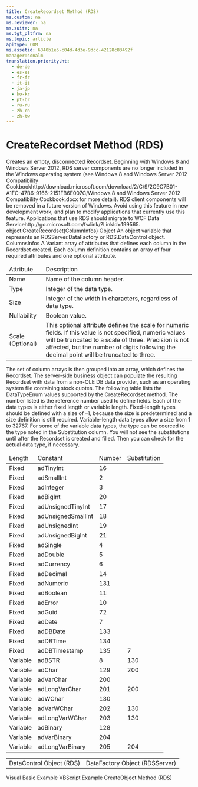 ```yaml
---
title: CreateRecordset Method (RDS)
ms.custom: na
ms.reviewer: na
ms.suite: na
ms.tgt_pltfrm: na
ms.topic: article
apitype: COM
ms.assetid: 6840b1e5-c04d-4d3e-9dcc-42128c83492f
manager:sonalm
translation.priority.ht: 
  - de-de
  - es-es
  - fr-fr
  - it-it
  - ja-jp
  - ko-kr
  - pt-br
  - ru-ru
  - zh-cn
  - zh-tw
---
```

# CreateRecordset Method (RDS)
<?xml version="1.0" encoding="utf-8"?>
<developerReferenceWithSyntaxDocument xmlns="http://ddue.schemas.microsoft.com/authoring/2003/5" xmlns:xlink="http://www.w3.org/1999/xlink" xmlns:xsi="http://www.w3.org/2001/XMLSchema-instance" xsi:schemaLocation="http://ddue.schemas.microsoft.com/authoring/2003/5 http://dduestorage.blob.core.windows.net/ddueschema/developer.xsd">
  <introduction>
    <para>Creates an empty, disconnected <legacyLink xlink:href="ede1415f-c3df-4cc5-a05b-2576b2b84b60">Recordset</legacyLink>.</para>
    <alert class="important">
      <para>Beginning with Windows 8 and Windows Server 2012, RDS server components are no longer included in the Windows operating system (see Windows 8 and <externalLink><linkText>Windows Server 2012 Compatibility Cookbook</linkText><linkUri>http://download.microsoft.com/download/2/C/9/2C9C7B01-A1FC-47B6-9166-2151FB6E007C/Windows 8 and Windows Server 2012 Compatibility Cookbook.docx</linkUri></externalLink> for more detail). RDS client components will be removed in a future version of Windows. Avoid using this feature in new development work, and plan to modify applications that currently use this feature. Applications that use RDS should migrate to <externalLink><linkText>WCF Data Service</linkText><linkUri>http://go.microsoft.com/fwlink/?LinkId=199565</linkUri></externalLink>.</para>
    </alert>
  </introduction>
  <syntaxSection>
    <legacySyntax>
<parameterReference>object</parameterReference>.<legacyBold>CreateRecordset(</legacyBold><parameterReference>ColumnInfos</parameterReference><legacyBold>)</legacyBold></legacySyntax>
  </syntaxSection>
  <parameters>
    <content>
      <definitionTable>
        <definedTerm> <legacyItalic>Object</legacyItalic> </definedTerm>
        <definition>
          <para>An object variable that represents an <legacyLink xlink:href="e75240c2-b749-471e-b6ea-98cae232efbe">RDSServer.DataFactory</legacyLink> or <legacyLink xlink:href="d85ea4fc-451c-436e-97b8-58f92b149dd0">RDS.DataControl</legacyLink> object.</para>
        </definition>
        <definedTerm> <legacyItalic>ColumnsInfos</legacyItalic> </definedTerm>
        <definition>
          <para>A <legacyBold>Variant</legacyBold> array of attributes that defines each column in the <legacyBold>Recordset</legacyBold> created. Each column definition contains an array of four required attributes and one optional attribute.</para>
          <table xmlns:caps="http://schemas.microsoft.com/build/caps/2013/11">
            <thead>
              <tr>
                <TD>
                  <para>Attribute</para>
                </TD>
                <TD>
                  <para>Description</para>
                </TD>
              </tr>
            </thead>
            <tbody>
              <tr>
                <TD>
                  <para>Name</para>
                </TD>
                <TD>
                  <para>Name of the column header.</para>
                </TD>
              </tr>
              <tr>
                <TD>
                  <para>Type</para>
                </TD>
                <TD>
                  <para>Integer of the data type.</para>
                </TD>
              </tr>
              <tr>
                <TD>
                  <para>Size</para>
                </TD>
                <TD>
                  <para>Integer of the width in characters, regardless of data type.</para>
                </TD>
              </tr>
              <tr>
                <TD>
                  <para>Nullability</para>
                </TD>
                <TD>
                  <para>Boolean value.</para>
                </TD>
              </tr>
              <tr>
                <TD>
                  <para>Scale (Optional)</para>
                </TD>
                <TD>
                  <para>This optional attribute defines the scale for numeric fields. If this value is not specified, numeric values will be truncated to a scale of three. Precision is not affected, but the number of digits following the decimal point will be truncated to three.</para>
                </TD>
              </tr>
            </tbody>
          </table>
          <para>The set of column arrays is then grouped into an array, which defines the <legacyBold>Recordset</legacyBold>. </para>
        </definition>
      </definitionTable>
    </content>
  </parameters>
  <languageReferenceRemarks>
    <content>
      <para>The server-side business object can populate the resulting <legacyBold>Recordset</legacyBold> with data from a non-OLE DB data provider, such as an operating system file containing stock quotes.</para>
      <para>The following table lists the <legacyLink xlink:href="2c57eca6-9336-4b06-ba10-9fef5926b1d0">DataTypeEnum</legacyLink> values supported by the <legacyBold>CreateRecordset</legacyBold> method. The number listed is the reference number used to define fields.</para>
      <para>Each of the data types is either fixed length or variable length. Fixed-length types should be defined with a size of –1, because the size is predetermined and a size definition is still required. Variable-length data types allow a size from 1 to 32767.</para>
      <para>For some of the variable data types, the type can be coerced to the type noted in the Substitution column. You will not see the substitutions until after the <legacyBold>Recordset</legacyBold> is created and filled. Then you can check for the actual data type, if necessary.</para>
      <table xmlns:caps="http://schemas.microsoft.com/build/caps/2013/11">
        <thead>
          <tr>
            <TD>
              <para>Length</para>
            </TD>
            <TD>
              <para>Constant</para>
            </TD>
            <TD>
              <para>Number</para>
            </TD>
            <TD>
              <para>Substitution</para>
            </TD>
          </tr>
        </thead>
        <tbody>
          <tr>
            <TD>
              <para>Fixed</para>
            </TD>
            <TD>
              <para>
                <legacyBold>adTinyInt</legacyBold>
              </para>
            </TD>
            <TD>
              <para>16</para>
            </TD>
            <TD>
              <para> </para>
            </TD>
          </tr>
          <tr>
            <TD>
              <para>Fixed</para>
            </TD>
            <TD>
              <para>
                <legacyBold>adSmallInt</legacyBold>
              </para>
            </TD>
            <TD>
              <para>2</para>
            </TD>
            <TD>
              <para> </para>
            </TD>
          </tr>
          <tr>
            <TD>
              <para>Fixed</para>
            </TD>
            <TD>
              <para>
                <legacyBold>adInteger</legacyBold>
              </para>
            </TD>
            <TD>
              <para>3</para>
            </TD>
            <TD>
              <para> </para>
            </TD>
          </tr>
          <tr>
            <TD>
              <para>Fixed</para>
            </TD>
            <TD>
              <para>
                <legacyBold>adBigInt</legacyBold>
              </para>
            </TD>
            <TD>
              <para>20</para>
            </TD>
            <TD>
              <para> </para>
            </TD>
          </tr>
          <tr>
            <TD>
              <para>Fixed</para>
            </TD>
            <TD>
              <para>
                <legacyBold>adUnsignedTinyInt</legacyBold>
              </para>
            </TD>
            <TD>
              <para>17</para>
            </TD>
            <TD>
              <para> </para>
            </TD>
          </tr>
          <tr>
            <TD>
              <para>Fixed</para>
            </TD>
            <TD>
              <para>
                <legacyBold>adUnsignedSmallInt</legacyBold>
              </para>
            </TD>
            <TD>
              <para>18</para>
            </TD>
            <TD>
              <para> </para>
            </TD>
          </tr>
          <tr>
            <TD>
              <para>Fixed</para>
            </TD>
            <TD>
              <para>
                <legacyBold>adUnsignedInt</legacyBold>
              </para>
            </TD>
            <TD>
              <para>19</para>
            </TD>
            <TD>
              <para> </para>
            </TD>
          </tr>
          <tr>
            <TD>
              <para>Fixed</para>
            </TD>
            <TD>
              <para>
                <legacyBold>adUnsignedBigInt</legacyBold>
              </para>
            </TD>
            <TD>
              <para>21</para>
            </TD>
            <TD>
              <para> </para>
            </TD>
          </tr>
          <tr>
            <TD>
              <para>Fixed</para>
            </TD>
            <TD>
              <para>
                <legacyBold>adSingle</legacyBold>
              </para>
            </TD>
            <TD>
              <para>4</para>
            </TD>
            <TD>
              <para> </para>
            </TD>
          </tr>
          <tr>
            <TD>
              <para>Fixed</para>
            </TD>
            <TD>
              <para>
                <legacyBold>adDouble</legacyBold>
              </para>
            </TD>
            <TD>
              <para>5</para>
            </TD>
            <TD>
              <para> </para>
            </TD>
          </tr>
          <tr>
            <TD>
              <para>Fixed</para>
            </TD>
            <TD>
              <para>
                <legacyBold>adCurrency</legacyBold>
              </para>
            </TD>
            <TD>
              <para>6</para>
            </TD>
            <TD>
              <para> </para>
            </TD>
          </tr>
          <tr>
            <TD>
              <para>Fixed</para>
            </TD>
            <TD>
              <para>
                <legacyBold>adDecimal</legacyBold>
              </para>
            </TD>
            <TD>
              <para>14</para>
            </TD>
            <TD>
              <para> </para>
            </TD>
          </tr>
          <tr>
            <TD>
              <para>Fixed</para>
            </TD>
            <TD>
              <para>
                <legacyBold>adNumeric</legacyBold>
              </para>
            </TD>
            <TD>
              <para>131</para>
            </TD>
            <TD>
              <para> </para>
            </TD>
          </tr>
          <tr>
            <TD>
              <para>Fixed</para>
            </TD>
            <TD>
              <para>
                <legacyBold>adBoolean</legacyBold>
              </para>
            </TD>
            <TD>
              <para>11</para>
            </TD>
            <TD>
              <para> </para>
            </TD>
          </tr>
          <tr>
            <TD>
              <para>Fixed</para>
            </TD>
            <TD>
              <para>
                <legacyBold>adError</legacyBold>
              </para>
            </TD>
            <TD>
              <para>10</para>
            </TD>
            <TD>
              <para> </para>
            </TD>
          </tr>
          <tr>
            <TD>
              <para>Fixed</para>
            </TD>
            <TD>
              <para>
                <legacyBold>adGuid</legacyBold>
              </para>
            </TD>
            <TD>
              <para>72</para>
            </TD>
            <TD>
              <para> </para>
            </TD>
          </tr>
          <tr>
            <TD>
              <para>Fixed</para>
            </TD>
            <TD>
              <para>
                <legacyBold>adDate</legacyBold>
              </para>
            </TD>
            <TD>
              <para>7</para>
            </TD>
            <TD>
              <para> </para>
            </TD>
          </tr>
          <tr>
            <TD>
              <para>Fixed</para>
            </TD>
            <TD>
              <para>
                <legacyBold>adDBDate</legacyBold>
              </para>
            </TD>
            <TD>
              <para>133</para>
            </TD>
            <TD>
              <para> </para>
            </TD>
          </tr>
          <tr>
            <TD>
              <para>Fixed</para>
            </TD>
            <TD>
              <para>
                <legacyBold>adDBTime</legacyBold>
              </para>
            </TD>
            <TD>
              <para>134</para>
            </TD>
            <TD>
              <para> </para>
            </TD>
          </tr>
          <tr>
            <TD>
              <para>Fixed</para>
            </TD>
            <TD>
              <para>
                <legacyBold>adDBTimestamp</legacyBold>
              </para>
            </TD>
            <TD>
              <para>135</para>
            </TD>
            <TD>
              <para>7</para>
            </TD>
          </tr>
          <tr>
            <TD>
              <para>Variable</para>
            </TD>
            <TD>
              <para>
                <legacyBold>adBSTR</legacyBold>
              </para>
            </TD>
            <TD>
              <para>8</para>
            </TD>
            <TD>
              <para>130</para>
            </TD>
          </tr>
          <tr>
            <TD>
              <para>Variable</para>
            </TD>
            <TD>
              <para>
                <legacyBold>adChar</legacyBold>
              </para>
            </TD>
            <TD>
              <para>129</para>
            </TD>
            <TD>
              <para>200</para>
            </TD>
          </tr>
          <tr>
            <TD>
              <para>Variable</para>
            </TD>
            <TD>
              <para>
                <legacyBold>adVarChar</legacyBold>
              </para>
            </TD>
            <TD>
              <para>200</para>
            </TD>
            <TD>
              <para> </para>
            </TD>
          </tr>
          <tr>
            <TD>
              <para>Variable</para>
            </TD>
            <TD>
              <para>
                <legacyBold>adLongVarChar</legacyBold>
              </para>
            </TD>
            <TD>
              <para>201</para>
            </TD>
            <TD>
              <para>200</para>
            </TD>
          </tr>
          <tr>
            <TD>
              <para>Variable</para>
            </TD>
            <TD>
              <para>
                <legacyBold>adWChar</legacyBold>
              </para>
            </TD>
            <TD>
              <para>130</para>
            </TD>
            <TD>
              <para> </para>
            </TD>
          </tr>
          <tr>
            <TD>
              <para>Variable</para>
            </TD>
            <TD>
              <para>
                <legacyBold>adVarWChar</legacyBold>
              </para>
            </TD>
            <TD>
              <para>202</para>
            </TD>
            <TD>
              <para>130</para>
            </TD>
          </tr>
          <tr>
            <TD>
              <para>Variable</para>
            </TD>
            <TD>
              <para>
                <legacyBold>adLongVarWChar</legacyBold>
              </para>
            </TD>
            <TD>
              <para>203</para>
            </TD>
            <TD>
              <para>130</para>
            </TD>
          </tr>
          <tr>
            <TD>
              <para>Variable</para>
            </TD>
            <TD>
              <para>
                <legacyBold>adBinary</legacyBold>
              </para>
            </TD>
            <TD>
              <para>128</para>
            </TD>
            <TD>
              <para> </para>
            </TD>
          </tr>
          <tr>
            <TD>
              <para>Variable</para>
            </TD>
            <TD>
              <para>
                <legacyBold>adVarBinary</legacyBold>
              </para>
            </TD>
            <TD>
              <para>204</para>
            </TD>
            <TD>
              <para> </para>
            </TD>
          </tr>
          <tr>
            <TD>
              <para>Variable</para>
            </TD>
            <TD>
              <para>
                <legacyBold>adLongVarBinary</legacyBold>
              </para>
            </TD>
            <TD>
              <para>205</para>
            </TD>
            <TD>
              <para>204</para>
            </TD>
          </tr>
        </tbody>
      </table>
    </content>
  </languageReferenceRemarks>
  <section>
    <title>Applies To</title>
    <content>
      <table xmlns:caps="http://schemas.microsoft.com/build/caps/2013/11">
        <tbody>
          <tr>
            <TD>
              <para>
                <link xlink:href="d85ea4fc-451c-436e-97b8-58f92b149dd0">DataControl Object (RDS)</link>
              </para>
            </TD>
            <TD>
              <para>
                <link xlink:href="e75240c2-b749-471e-b6ea-98cae232efbe">DataFactory Object (RDSServer)</link>
              </para>
            </TD>
          </tr>
        </tbody>
      </table>
    </content>
  </section>
  <relatedTopics>
<link xlink:href="2de8fd02-0f49-4d47-8bd3-397726d1c644">Visual Basic Example</link>
<link xlink:href="cce0d8b5-e87b-4f7b-a8a0-37d5025a1f5d">VBScript Example</link>
<link xlink:href="dec96be6-0b31-4953-9c9a-e962b5afcd18">CreateObject Method (RDS)</link>
</relatedTopics>
</developerReferenceWithSyntaxDocument>